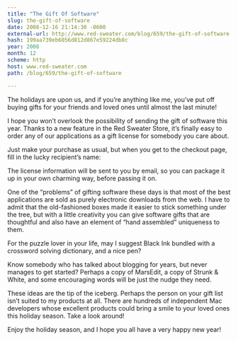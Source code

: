 ```yaml
---
title: "The Gift Of Software"
slug: the-gift-of-software
date: 2008-12-16 21:14:30 -0600
external-url: http://www.red-sweater.com/blog/659/the-gift-of-software
hash: 199aa739eb6056d812d867e59224db8c
year: 2008
month: 12
scheme: http
host: www.red-sweater.com
path: /blog/659/the-gift-of-software

---
```


The holidays are upon us, and if you’re anything like me, you’ve put off buying gifts for your friends and loved ones until almost the last minute!


I hope you won’t overlook the possibility of sending the gift of software this year.  Thanks to a new feature in the Red Sweater Store, it’s finally easy to order any of our applications as a gift license for somebody you care about.



Just make your purchase as usual, but when you get to the checkout page, fill in the lucky recipient’s name:







The license information will be sent to you by email, so you can package it up in your own charming way, before passing it on. 


One of the “problems” of gifting software these days is that most of the best applications are sold as purely electronic downloads from the web.  I have to admit that the old-fashioned boxes made it easier to stick something under the tree, but with a little creativity you can give software gifts that are thoughtful and also have an element of “hand assembled” uniqueness to them.



For the puzzle lover in your life, may I suggest Black Ink bundled with a crossword solving dictionary, and a nice pen?



Know somebody who has talked about blogging for years, but never manages to get started? Perhaps a copy of MarsEdit, a copy of Strunk & White, and some encouraging words will be just the nudge they need.



 These ideas are the tip of the iceberg.  Perhaps the person on your gift list isn’t suited to my products at all. There are hundreds of independent Mac developers whose excellent products could bring a smile to your loved ones this holiday season. Take a look around!



Enjoy the holiday season, and I hope you all have a very happy new year!

